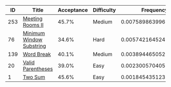 |ID|Title|Acceptance|Difficulty|Frequency|
|----|-----|----|---|---|
|253|[Meeting Rooms II]( https://leetcode.com/problems/meeting-rooms-ii)|45.7%|Medium|0.007589863996336667|
|76|[Minimum Window Substring]( https://leetcode.com/problems/minimum-window-substring)|34.6%|Hard|0.005742164524513417|
|139|[Word Break]( https://leetcode.com/problems/word-break)|40.1%|Medium|0.003894465052690167|
|20|[Valid Parentheses]( https://leetcode.com/problems/valid-parentheses)|39.0%|Easy|0.0023005704055949323|
|1|[Two Sum]( https://leetcode.com/problems/two-sum)|45.6%|Easy|0.00184543512358731|
